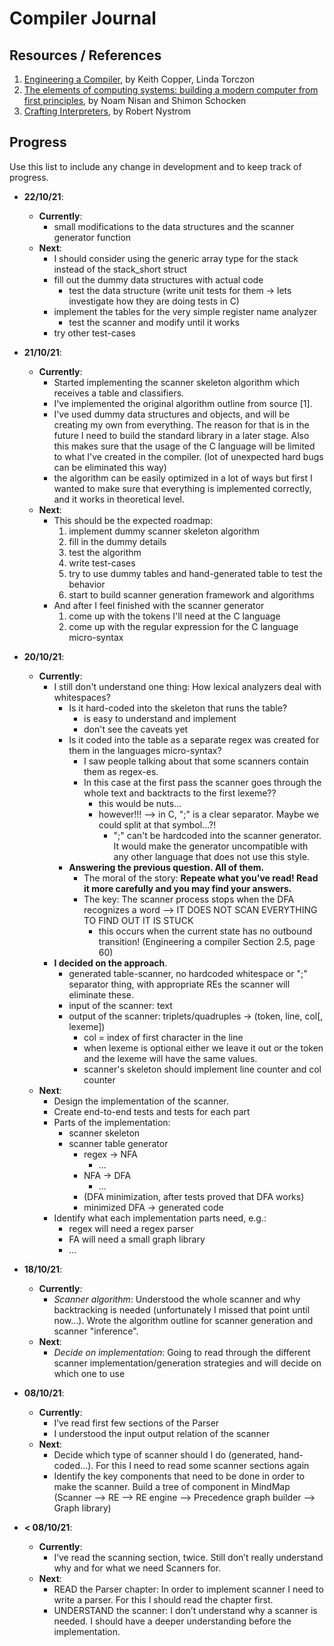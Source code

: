 # Compiler Journal

## Resources / References
1. [Engineering a Compiler](http://www.r-5.org/files/books/computers/compilers/writing/Keith_Cooper_Linda_Torczon-Engineering_a_Compiler-EN.pdf), by Keith Copper, Linda Torczon
1. [The elements of computing systems: building a modern computer from first principles](http://f.javier.io/rep/books/The%20Elements%20of%20Computing%20Systems.pdf), by Noam Nisan and Shimon Schocken
1. [Crafting Interpreters](https://craftinginterpreters.com/contents.html), by Robert Nystrom

## Progress
Use this list to include any change in development and to keep track of progress.

- **22/10/21**:
    - **Currently**:
        - small modifications to the data structures and the scanner generator function
    - **Next**:
        - I should consider using the generic array type for the stack instead of the stack_short struct
        - fill out the dummy data structures with actual code
            - test the data structure (write unit tests for them -> lets investigate how they are doing tests in C)
        - implement the tables for the very simple register name analyzer
            - test the scanner and modify until it works
        - try other test-cases
- **21/10/21**:
    - **Currently**:
        - Started implementing the scanner skeleton algorithm which receives a table and classifiers.
        - I've implemented the original algorithm outline from source \[1\].
        - I've used dummy data structures and objects, and will be creating my own from everything. The reason for that is in the future I need to build the standard library in a later stage. Also this makes sure that the usage of the C language will be limited to what I've created in the compiler. (lot of unexpected hard bugs can be eliminated this way)
        - the algorithm can be easily optimized in a lot of ways but first I wanted to make sure that everything is implemented correctly, and it works in theoretical level.
    - **Next**:
        - This should be the expected roadmap:
            1. implement dummy scanner skeleton algorithm
            1. fill in the dummy details
            1. test the algorithm
            1. write test-cases
            1. try to use dummy tables and hand-generated table to test the behavior
            1. start to build scanner generation framework and algorithms
        - And after I feel finished with the scanner generator
            1. come up with the tokens I'll need at the C language
            1. come up with the regular expression for the C language micro-syntax
- **20/10/21**:
    - **Currently**:
        - I still don't understand one thing: How lexical analyzers deal with whitespaces?
            - Is it hard-coded into the skeleton that runs the table?
                - is easy to understand and implement
                - don't see the caveats yet
            - Is it coded into the table as a separate regex was created for them in the languages micro-syntax?
                - I saw people talking about that some scanners contain them as regex-es.
                - In this case at the first pass the scanner goes through the whole text and backtracts to the first lexeme??
                    - this would be nuts...
                    - however!!! --> in C, ";" is a clear separator. Maybe we could split at that symbol...?!
                        - ";" can't be hardcoded into the scanner generator. It would make the generator uncompatible with any other language that does not use this style.
            - **Answering the previous question. All of them.**
                - The moral of the story: **Repeate what you've read! Read it more carefully and you may find your answers.**
                - The key: The scanner process stops when the DFA recognizes a word --> IT DOES NOT SCAN EVERYTHING TO FIND OUT IT IS STUCK
                    - this occurs when the current state has no outbound transition! (Engineering a compiler Section 2.5, page 60)
        - **I decided on the approach**.
            - generated table-scanner, no hardcoded whitespace or ";" separator thing, with appropriate REs the scanner will eliminate these.
            - input of the scanner: text
            - output of the scanner: triplets/quadruples -> (token, line, col[, lexeme])
                - col = index of first character in the line
                - when lexeme is optional either we leave it out or the token and the lexeme will have the same values.
                - scanner's skeleton should implement line counter and col counter
    - **Next**:
        - Design the implementation of the scanner.
        - Create end-to-end tests and tests for each part
        - Parts of the implementation:
            - scanner skeleton
            - scanner table generator
                - regex -> NFA
                    - ...
                - NFA -> DFA
                    - ...
                - (DFA minimization, after tests proved that DFA works)
                - minimized DFA -> generated code
        - Identify what each implementation parts need, e.g.:
            - regex will need a regex parser
            - FA will need a small graph library
            - ...
- **18/10/21**:
    - **Currently**:
        - *Scanner algorithm*: Understood the whole scanner and why backtracking is needed (unfortunately I missed that point until now...). Wrote the algorithm outline for scanner generation and scanner "inference".
    - **Next**:
        - *Decide on implementation*: Going to read through the different scanner implementation/generation strategies and will decide on which one to use

- **08/10/21**:
    - **Currently**:
        - I’ve read first few sections of the Parser
        - I understood the input output relation of the scanner
    - **Next**:
        - Decide which type of scanner should I do (generated, hand-coded…). For this I need to read some scanner sections again
        - Identify the key components that need to be done in order to make the scanner. Build a tree of component in MindMap (Scanner —> RE —> RE engine —> Precedence graph builder —> Graph library)

- **< 08/10/21**:
    - **Currently**:
        - I’ve read the scanning section, twice. Still don’t really understand why and for what we need Scanners for.
    - **Next**:
        - READ the Parser chapter: In order to implement scanner I need to write a parser. For this I should read the chapter first.
        - UNDERSTAND the scanner: I don’t understand why a scanner is needed. I should have a deeper understanding before the implementation.
